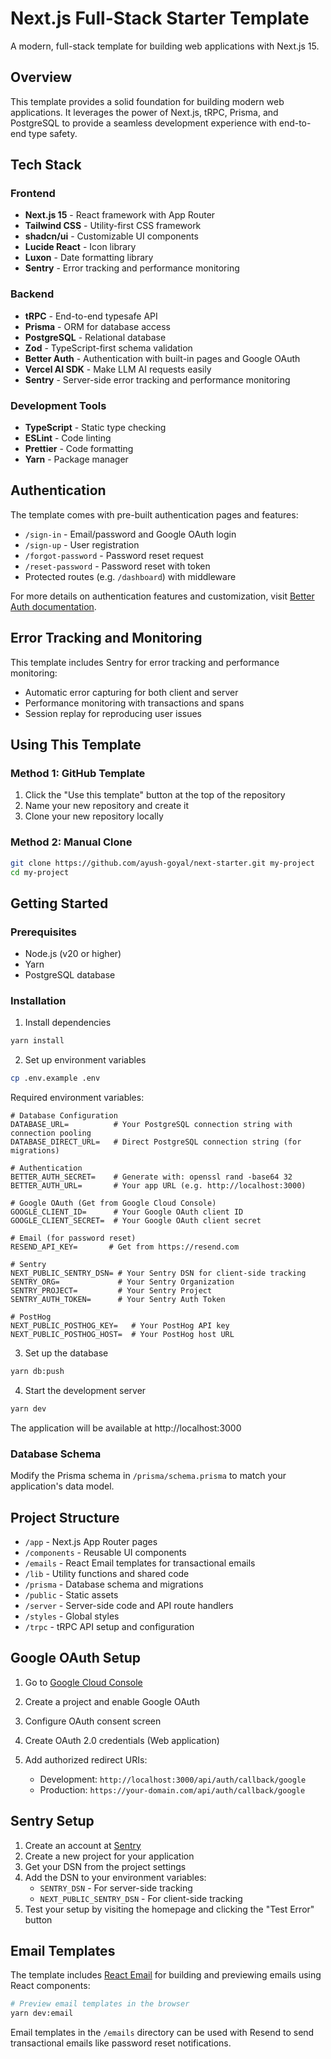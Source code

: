 # Next.js Full-Stack Starter Template

A modern, full-stack template for building web applications with Next.js 15.

## Overview

This template provides a solid foundation for building modern web applications. It leverages the power of Next.js, tRPC, Prisma, and PostgreSQL to provide a seamless development experience with end-to-end type safety.

## Tech Stack

### Frontend

- **Next.js 15** - React framework with App Router
- **Tailwind CSS** - Utility-first CSS framework
- **shadcn/ui** - Customizable UI components
- **Lucide React** - Icon library
- **Luxon** - Date formatting library
- **Sentry** - Error tracking and performance monitoring

### Backend

- **tRPC** - End-to-end typesafe API
- **Prisma** - ORM for database access
- **PostgreSQL** - Relational database
- **Zod** - TypeScript-first schema validation
- **Better Auth** - Authentication with built-in pages and Google OAuth
- **Vercel AI SDK** - Make LLM AI requests easily
- **Sentry** - Server-side error tracking and performance monitoring

### Development Tools

- **TypeScript** - Static type checking
- **ESLint** - Code linting
- **Prettier** - Code formatting
- **Yarn** - Package manager

## Authentication

The template comes with pre-built authentication pages and features:

- `/sign-in` - Email/password and Google OAuth login
- `/sign-up` - User registration
- `/forgot-password` - Password reset request
- `/reset-password` - Password reset with token
- Protected routes (e.g. `/dashboard`) with middleware

For more details on authentication features and customization, visit [Better Auth documentation](https://better-auth.dev).

## Error Tracking and Monitoring

This template includes Sentry for error tracking and performance monitoring:

- Automatic error capturing for both client and server
- Performance monitoring with transactions and spans
- Session replay for reproducing user issues

## Using This Template

### Method 1: GitHub Template

1. Click the "Use this template" button at the top of the repository
2. Name your new repository and create it
3. Clone your new repository locally

### Method 2: Manual Clone

```bash
git clone https://github.com/ayush-goyal/next-starter.git my-project
cd my-project
```

## Getting Started

### Prerequisites

- Node.js (v20 or higher)
- Yarn
- PostgreSQL database

### Installation

1. Install dependencies

```bash
yarn install
```

2. Set up environment variables

```bash
cp .env.example .env
```

Required environment variables:

```env
# Database Configuration
DATABASE_URL=          # Your PostgreSQL connection string with connection pooling
DATABASE_DIRECT_URL=   # Direct PostgreSQL connection string (for migrations)

# Authentication
BETTER_AUTH_SECRET=    # Generate with: openssl rand -base64 32
BETTER_AUTH_URL=       # Your app URL (e.g. http://localhost:3000)

# Google OAuth (Get from Google Cloud Console)
GOOGLE_CLIENT_ID=      # Your Google OAuth client ID
GOOGLE_CLIENT_SECRET=  # Your Google OAuth client secret

# Email (for password reset)
RESEND_API_KEY=       # Get from https://resend.com

# Sentry
NEXT_PUBLIC_SENTRY_DSN= # Your Sentry DSN for client-side tracking
SENTRY_ORG=             # Your Sentry Organization
SENTRY_PROJECT=         # Your Sentry Project
SENTRY_AUTH_TOKEN=      # Your Sentry Auth Token

# PostHog
NEXT_PUBLIC_POSTHOG_KEY=   # Your PostHog API key
NEXT_PUBLIC_POSTHOG_HOST=  # Your PostHog host URL
```

3. Set up the database

```bash
yarn db:push
```

4. Start the development server

```bash
yarn dev
```

The application will be available at http://localhost:3000

### Database Schema

Modify the Prisma schema in `/prisma/schema.prisma` to match your application's data model.

## Project Structure

- `/app` - Next.js App Router pages
- `/components` - Reusable UI components
- `/emails` - React Email templates for transactional emails
- `/lib` - Utility functions and shared code
- `/prisma` - Database schema and migrations
- `/public` - Static assets
- `/server` - Server-side code and API route handlers
- `/styles` - Global styles
- `/trpc` - tRPC API setup and configuration

## Google OAuth Setup

1. Go to [Google Cloud Console](https://console.cloud.google.com)
2. Create a project and enable Google OAuth
3. Configure OAuth consent screen
4. Create OAuth 2.0 credentials (Web application)
5. Add authorized redirect URIs:

   - Development: `http://localhost:3000/api/auth/callback/google`
   - Production: `https://your-domain.com/api/auth/callback/google`

## Sentry Setup

1. Create an account at [Sentry](https://sentry.io)
2. Create a new project for your application
3. Get your DSN from the project settings
4. Add the DSN to your environment variables:
   - `SENTRY_DSN` - For server-side tracking
   - `NEXT_PUBLIC_SENTRY_DSN` - For client-side tracking
5. Test your setup by visiting the homepage and clicking the "Test Error" button

## Email Templates

The template includes [React Email](https://react.email) for building and previewing emails using React components:

```bash
# Preview email templates in the browser
yarn dev:email
```

Email templates in the `/emails` directory can be used with Resend to send transactional emails like password reset notifications.

